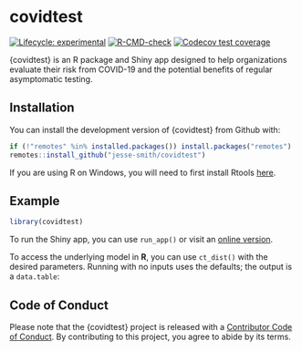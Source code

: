 
<!-- README.md is generated from README.Rmd. Please edit that file -->

# covidtest

<!-- badges: start -->

[![Lifecycle:
experimental](https://img.shields.io/badge/lifecycle-experimental-orange.svg)](https://lifecycle.r-lib.org/articles/stages.html#experimental)
[![R-CMD-check](https://github.com/jesse-smith/covidtest/workflows/R-CMD-check/badge.svg)](https://github.com/jesse-smith/covidtest/actions)
[![Codecov test
coverage](https://codecov.io/gh/jesse-smith/covidtest/branch/master/graph/badge.svg)](https://codecov.io/gh/jesse-smith/covidtest?branch=master)
<!-- badges: end -->

{covidtest} is an R package and Shiny app designed to help organizations
evaluate their risk from COVID-19 and the potential benefits of regular
asymptomatic testing.

## Installation

You can install the development version of {covidtest} from Github with:

``` r
if (!"remotes" %in% installed.packages()) install.packages("remotes")
remotes::install_github("jesse-smith/covidtest")
```

If you are using R on Windows, you will need to first install Rtools
[here](https://cran.r-project.org/bin/windows/Rtools/).

## Example

``` r
library(covidtest)
```

To run the Shiny app, you can use `run_app()` or visit an [online
version](https://jesse-shiny.shinyapps.io/covidtest/).

To access the underlying model in **R**, you can use `ct_dist()` with
the desired parameters. Running with no inputs uses the defaults; the
output is a `data.table`:

## Code of Conduct

Please note that the {covidtest} project is released with a [Contributor
Code of
Conduct](https://contributor-covenant.org/version/2/0/CODE_OF_CONDUCT.html).
By contributing to this project, you agree to abide by its terms.

